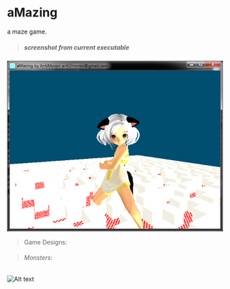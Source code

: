 aMazing
=======

a maze game.

> ##### screenshot from current executable
![Alt text](/arts/油腻的师姐.png)


> Game Designs:

> ###### Monsters:

![Alt text](/arts/moster.jpg?raw=true )
